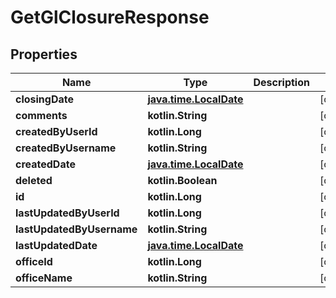 
# GetGlClosureResponse

## Properties
| Name | Type | Description | Notes |
| ------------ | ------------- | ------------- | ------------- |
| **closingDate** | [**java.time.LocalDate**](java.time.LocalDate.md) |  |  [optional] |
| **comments** | **kotlin.String** |  |  [optional] |
| **createdByUserId** | **kotlin.Long** |  |  [optional] |
| **createdByUsername** | **kotlin.String** |  |  [optional] |
| **createdDate** | [**java.time.LocalDate**](java.time.LocalDate.md) |  |  [optional] |
| **deleted** | **kotlin.Boolean** |  |  [optional] |
| **id** | **kotlin.Long** |  |  [optional] |
| **lastUpdatedByUserId** | **kotlin.Long** |  |  [optional] |
| **lastUpdatedByUsername** | **kotlin.String** |  |  [optional] |
| **lastUpdatedDate** | [**java.time.LocalDate**](java.time.LocalDate.md) |  |  [optional] |
| **officeId** | **kotlin.Long** |  |  [optional] |
| **officeName** | **kotlin.String** |  |  [optional] |



